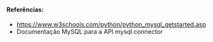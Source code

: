 #### Referências:
- https://www.w3schools.com/python/python_mysql_getstarted.asp
- Documentação MySQL para a API mysql.connector